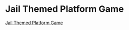 # Jail Themed Platform Game
[Jail Themed Platform Game](https://girhotraz26.github.io/Jail_Themed_Platform_Game)
